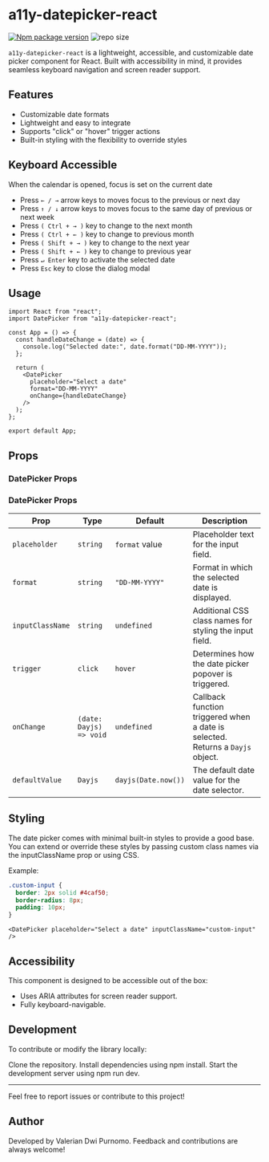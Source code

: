 # a11y-datepicker-react

[![Npm package version](https://badgen.net/npm/v/a11y-datepicker-react)](https://npmjs.com/package/a11y-datepicker-react)
![repo size](https://img.shields.io/github/repo-size/valeriandwi/a11y-datepicker)

`a11y-datepicker-react` is a lightweight, accessible, and customizable date picker component for React. Built with accessibility in mind, it provides seamless keyboard navigation and screen reader support.

## Features

- Customizable date formats
- Lightweight and easy to integrate
- Supports "click" or "hover" trigger actions
- Built-in styling with the flexibility to override styles

## Keyboard Accessible

When the calendar is opened, focus is set on the current date

- Press `← / →` arrow keys to moves focus to the previous or next day
- Press `↑ / ↓` arrow keys to moves focus to the same day of previous or next week
- Press `( Ctrl + → )` key to change to the next month
- Press `( Ctrl + ← )` key to change to previous month
- Press `( Shift + → )` key to change to the next year
- Press `( Shift + ← )` key to change to previous year
- Press `↵ Enter` key to activate the selected date
- Press `Esc` key to close the dialog modal

## Usage

```tsx
import React from "react";
import DatePicker from "a11y-datepicker-react";

const App = () => {
  const handleDateChange = (date) => {
    console.log("Selected date:", date.format("DD-MM-YYYY"));
  };

  return (
    <DatePicker
      placeholder="Select a date"
      format="DD-MM-YYYY"
      onChange={handleDateChange}
    />
  );
};

export default App;
```

## Props

### DatePicker Props

### DatePicker Props

| **Prop**         | **Type**                | **Default**         | **Description**                                                                |
| ---------------- | ----------------------- | ------------------- | ------------------------------------------------------------------------------ |
| `placeholder`    | `string`                | `format` value      | Placeholder text for the input field.                                          |
| `format`         | `string`                | `"DD-MM-YYYY"`      | Format in which the selected date is displayed.                                |
| `inputClassName` | `string`                | `undefined`         | Additional CSS class names for styling the input field.                        |
| `trigger`        | `click`                 | `hover`             | Determines how the date picker popover is triggered.                           |
| `onChange`       | `(date: Dayjs) => void` | `undefined`         | Callback function triggered when a date is selected. Returns a `Dayjs` object. |
| `defaultValue`   | `Dayjs`                 | `dayjs(Date.now())` | The default date value for the date selector.                                  |

## Styling

The date picker comes with minimal built-in styles to provide a good base. You can extend or override these styles by passing custom class names via the inputClassName prop or using CSS.

Example:

```css
.custom-input {
  border: 2px solid #4caf50;
  border-radius: 8px;
  padding: 10px;
}
```

```tsx
<DatePicker placeholder="Select a date" inputClassName="custom-input" />
```

## Accessibility

This component is designed to be accessible out of the box:

- Uses ARIA attributes for screen reader support.
- Fully keyboard-navigable.

## Development

To contribute or modify the library locally:

Clone the repository.
Install dependencies using npm install.
Start the development server using npm run dev.

---

Feel free to report issues or contribute to this project!

## Author

Developed by Valerian Dwi Purnomo. Feedback and contributions are always welcome!
